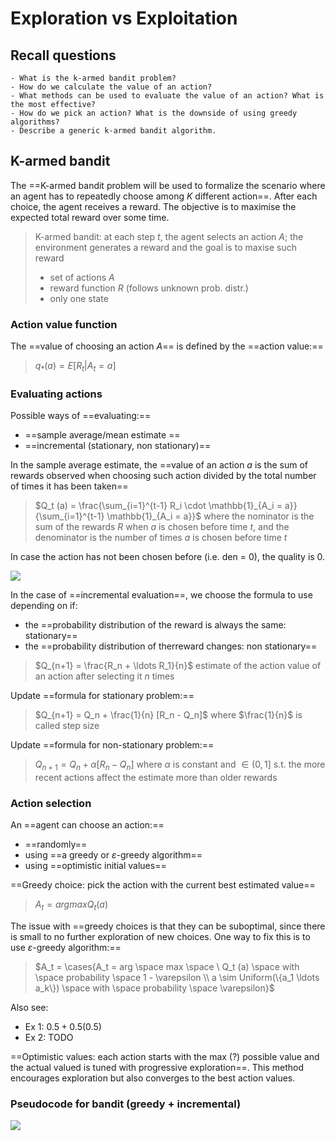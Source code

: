 # Exploration vs Exploitation

## Recall questions
	- What is the k-armed bandit problem?
	- How do we calculate the value of an action?
	- What methods can be used to evaluate the value of an action? What is the most effective?
	- How do we pick an action? What is the downside of using greedy algorithms?
	- Describe a generic k-armed bandit algorithm.
                

## K-armed bandit

The ==K-armed bandit problem will be used to formalize the scenario where an agent has to repeatedly choose among $K$ different action==. After each choice, the agent receives a reward. The objective is to maximise the expected total reward over some time. 

>K-armed bandit: at each step $t$, the agent selects an action $A$; the environment generates a reward and the goal is to maxise such reward
> - set of actions $A$
> - reward function $R$ (follows unknown prob. distr.)
> - only one state

### Action value function

The ==value of choosing an action $A$== is defined by the ==action value:==

>$q_{*} (a) = E [R_t | A_t = a]$

### Evaluating actions

Possible ways of ==evaluating:==
- ==sample average/mean estimate ==
- ==incremental (stationary, non stationary)==

In the sample average estimate, the ==value of an action $a$ is the sum of rewards observed when choosing such action divided by the total number of times it has been taken==

>$Q_t (a) = \frac{\sum_{i=1}^{t-1} R_i \cdot \mathbb{1}_{A_i = a}}{\sum_{i=1}^{t-1} \mathbb{1}_{A_i = a}}$   where the nominator is the sum of the rewards $R$ when $a$ is chosen before time $t$, and the denominator is the number of times $a$ is chosen before time $t$

In case the action has not been chosen before (i.e. den = 0), the quality is 0.

![](../../../AN/kband1.png)

In the case of ==incremental evaluation==, we choose the formula to use depending on if:
- the ==probability distribution of the reward is always the same: stationary==
- the ==probability distribution of therreward changes: non stationary==

>$Q_{n+1} = \frac{R_n + \ldots R_1}{n}$ estimate of the action value of an action after selecting it $n$ times

Update ==formula for stationary problem:==

>$Q_{n+1} = Q_n + \frac{1}{n} [R_n - Q_n]$ where $\frac{1}{n}$ is called step size

Update ==formula for non-stationary problem:== 

>$Q_{n+1} = Q_n + \alpha [R_n - Q_n]$ where $\alpha$ is constant and $\in (0,1]$ s.t. the more recent actions affect the estimate more than older rewards 

### Action selection

An ==agent can choose an action:==
- ==randomly==
- using ==a greedy or $\varepsilon$-greedy algorithm==
- using ==optimistic initial values==

==Greedy choice: pick the action with the current best estimated value==

>$A_t = arg max Q_t (a)$

The issue with ==greedy choices is that they can be suboptimal, since there is small to no further exploration of new choices. One way to fix this is to use $\varepsilon$-greedy algorithm:==

>$A_t = \cases{A_t = arg \space max \space \ Q_t (a) \space with \space probability \space 1 - \varepsilon \\ a  \sim Uniform(\{a_1 \ldots a_k\}) \space with \space probability \space \varepsilon}$

Also see: 
- Ex 1: $0.5 + 0.5 (0.5)$
- Ex 2: TODO

==Optimistic values: each action starts with the max (?) possible value and the actual valued is tuned with progressive exploration==. This method encourages exploration but also converges to the best action values.

### Pseudocode for bandit (greedy + incremental)

![](../../../AN/kbandit2.png)